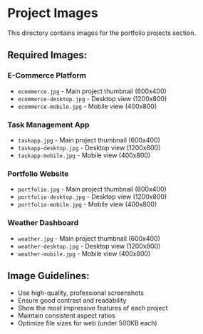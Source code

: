 # Project Images

This directory contains images for the portfolio projects section.

## Required Images:

### E-Commerce Platform
- `ecommerce.jpg` - Main project thumbnail (600x400)
- `ecommerce-desktop.jpg` - Desktop view (1200x800)
- `ecommerce-mobile.jpg` - Mobile view (400x800)

### Task Management App
- `taskapp.jpg` - Main project thumbnail (600x400)
- `taskapp-desktop.jpg` - Desktop view (1200x800)
- `taskapp-mobile.jpg` - Mobile view (400x800)

### Portfolio Website
- `portfolio.jpg` - Main project thumbnail (600x400)
- `portfolio-desktop.jpg` - Desktop view (1200x800)
- `portfolio-mobile.jpg` - Mobile view (400x800)

### Weather Dashboard
- `weather.jpg` - Main project thumbnail (600x400)
- `weather-desktop.jpg` - Desktop view (1200x800)
- `weather-mobile.jpg` - Mobile view (400x800)

## Image Guidelines:
- Use high-quality, professional screenshots
- Ensure good contrast and readability
- Show the most impressive features of each project
- Maintain consistent aspect ratios
- Optimize file sizes for web (under 500KB each)